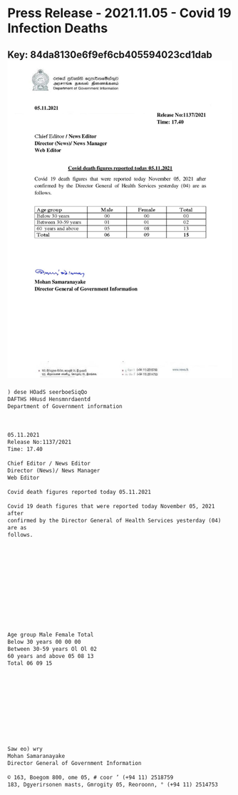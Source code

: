 # Press Release - 2021.11.05 - Covid 19 Infection Deaths 
Key: 84da8130e6f9ef6cb405594023cd1dab 
![img](img/84da8130e6f9ef6cb405594023cd1dab.jpg)
---
```
) dese HOadS seerboeSiqQo
DAFTHS HHusd Hensmnrdaentd
Department of Government information

 

05.11.2021
Release No:1137/2021
Time: 17.40

Chief Editor / News Editor
Director (News)/ News Manager
Web Editor

Covid death figures reported today 05.11.2021

Covid 19 death figures that were reported today November 05, 2021 after
confirmed by the Director General of Health Services yesterday (04) are as
follows.

 

 

 

 

 

 

Age group Male Female Total
Below 30 years 00 00 00
Between 30-59 years Ol Ol 02
60 years and above 05 08 13
Total 06 09 15

 

 

 

 

 

Saw eo) wry
Mohan Samaranayake
Director General of Government Information

© 163, Boegom 800, ome 05, # coor ’ (+94 11) 2518759
183, Dgyerirsonen masts, Gmrogity 05, Reoroonn, ° (+94 11) 2514753

```
